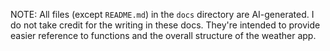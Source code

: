NOTE: All files (except `README.md`) in the `docs` directory are AI-generated. I do not take credit for the writing in these docs. They're intended to provide easier reference to functions and the overall structure of the weather app. 